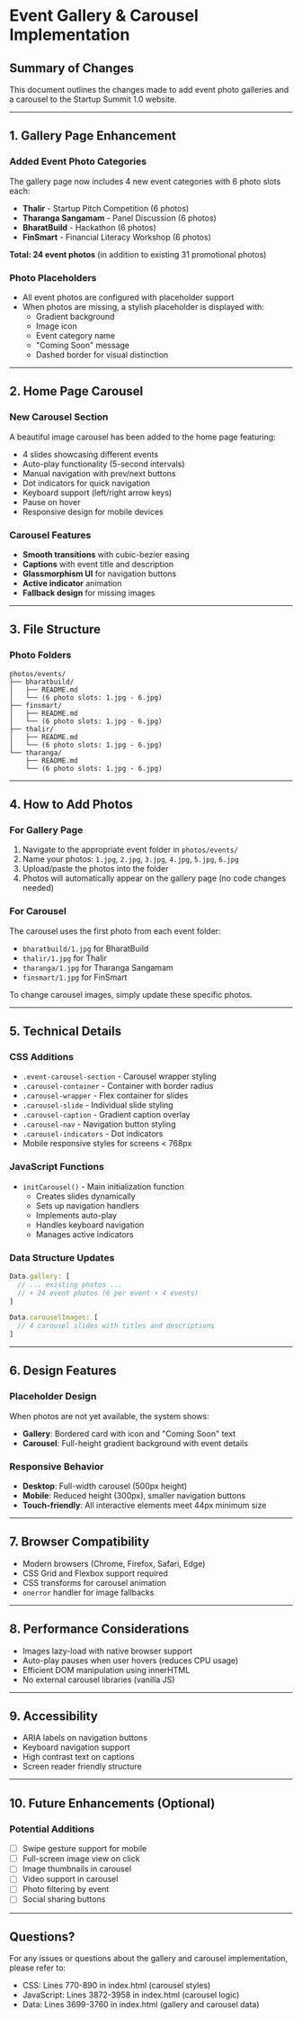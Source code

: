 # Event Gallery & Carousel Implementation

## Summary of Changes

This document outlines the changes made to add event photo galleries and a carousel to the Startup Summit 1.0 website.

---

## 1. Gallery Page Enhancement

### Added Event Photo Categories
The gallery page now includes 4 new event categories with 6 photo slots each:

- **Thalir** - Startup Pitch Competition (6 photos)
- **Tharanga Sangamam** - Panel Discussion (6 photos)
- **BharatBuild** - Hackathon (6 photos)
- **FinSmart** - Financial Literacy Workshop (6 photos)

**Total: 24 event photos** (in addition to existing 31 promotional photos)

### Photo Placeholders
- All event photos are configured with placeholder support
- When photos are missing, a stylish placeholder is displayed with:
  - Gradient background
  - Image icon
  - Event category name
  - "Coming Soon" message
  - Dashed border for visual distinction

---

## 2. Home Page Carousel

### New Carousel Section
A beautiful image carousel has been added to the home page featuring:
- 4 slides showcasing different events
- Auto-play functionality (5-second intervals)
- Manual navigation with prev/next buttons
- Dot indicators for quick navigation
- Keyboard support (left/right arrow keys)
- Pause on hover
- Responsive design for mobile devices

### Carousel Features
- **Smooth transitions** with cubic-bezier easing
- **Captions** with event title and description
- **Glassmorphism UI** for navigation buttons
- **Active indicator** animation
- **Fallback design** for missing images

---

## 3. File Structure

### Photo Folders
```
photos/events/
├── bharatbuild/
│   ├── README.md
│   └── (6 photo slots: 1.jpg - 6.jpg)
├── finsmart/
│   ├── README.md
│   └── (6 photo slots: 1.jpg - 6.jpg)
├── thalir/
│   ├── README.md
│   └── (6 photo slots: 1.jpg - 6.jpg)
└── tharanga/
    ├── README.md
    └── (6 photo slots: 1.jpg - 6.jpg)
```

---

## 4. How to Add Photos

### For Gallery Page
1. Navigate to the appropriate event folder in `photos/events/`
2. Name your photos: `1.jpg`, `2.jpg`, `3.jpg`, `4.jpg`, `5.jpg`, `6.jpg`
3. Upload/paste the photos into the folder
4. Photos will automatically appear on the gallery page (no code changes needed)

### For Carousel
The carousel uses the first photo from each event folder:
- `bharatbuild/1.jpg` for BharatBuild
- `thalir/1.jpg` for Thalir
- `tharanga/1.jpg` for Tharanga Sangamam
- `finsmart/1.jpg` for FinSmart

To change carousel images, simply update these specific photos.

---

## 5. Technical Details

### CSS Additions
- `.event-carousel-section` - Carousel wrapper styling
- `.carousel-container` - Container with border radius
- `.carousel-wrapper` - Flex container for slides
- `.carousel-slide` - Individual slide styling
- `.carousel-caption` - Gradient caption overlay
- `.carousel-nav` - Navigation button styling
- `.carousel-indicators` - Dot indicators
- Mobile responsive styles for screens < 768px

### JavaScript Functions
- `initCarousel()` - Main initialization function
  - Creates slides dynamically
  - Sets up navigation handlers
  - Implements auto-play
  - Handles keyboard navigation
  - Manages active indicators

### Data Structure Updates
```javascript
Data.gallery: [
  // ... existing photos ...
  // + 24 event photos (6 per event × 4 events)
]

Data.carouselImages: [
  // 4 carousel slides with titles and descriptions
]
```

---

## 6. Design Features

### Placeholder Design
When photos are not yet available, the system shows:
- **Gallery**: Bordered card with icon and "Coming Soon" text
- **Carousel**: Full-height gradient background with event details

### Responsive Behavior
- **Desktop**: Full-width carousel (500px height)
- **Mobile**: Reduced height (300px), smaller navigation buttons
- **Touch-friendly**: All interactive elements meet 44px minimum size

---

## 7. Browser Compatibility
- Modern browsers (Chrome, Firefox, Safari, Edge)
- CSS Grid and Flexbox support required
- CSS transforms for carousel animation
- `onerror` handler for image fallbacks

---

## 8. Performance Considerations
- Images lazy-load with native browser support
- Auto-play pauses when user hovers (reduces CPU usage)
- Efficient DOM manipulation using innerHTML
- No external carousel libraries (vanilla JS)

---

## 9. Accessibility
- ARIA labels on navigation buttons
- Keyboard navigation support
- High contrast text on captions
- Screen reader friendly structure

---

## 10. Future Enhancements (Optional)

### Potential Additions
- [ ] Swipe gesture support for mobile
- [ ] Full-screen image view on click
- [ ] Image thumbnails in carousel
- [ ] Video support in carousel
- [ ] Photo filtering by event
- [ ] Social sharing buttons

---

## Questions?

For any issues or questions about the gallery and carousel implementation, please refer to:
- CSS: Lines 770-890 in index.html (carousel styles)
- JavaScript: Lines 3872-3958 in index.html (carousel logic)
- Data: Lines 3699-3760 in index.html (gallery and carousel data)
